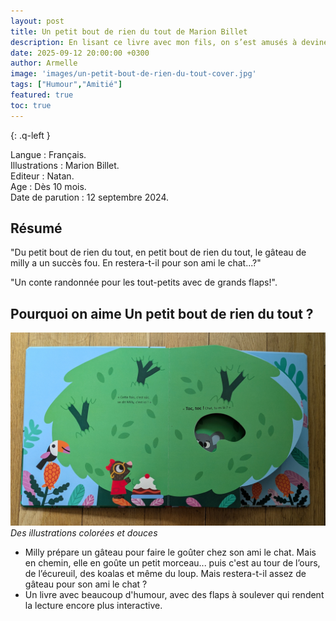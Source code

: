 ```yaml
---
layout: post
title: Un petit bout de rien du tout de Marion Billet 
description: En lisant ce livre avec mon fils, on s’est amusés à deviner s’il resterait vraiment un morceau de gâteau pour le chat.
date: 2025-09-12 20:00:00 +0300
author: Armelle
image: 'images/un-petit-bout-de-rien-du-tout-cover.jpg'
tags: ["Humour","Amitié"]
featured: true
toc: true
---
```


{: .q-left }

Langue : Français.  
Illustrations : Marion Billet.                  
Editeur : Natan.             
Age : Dès 10 mois.                            
Date de parution : 12 septembre 2024.         

## Résumé

"Du petit bout de rien du tout, en petit bout de rien du tout, le gâteau de milly a un succès fou. En restera-t-il pour son ami le chat...?"

"Un conte randonnée pour les tout-petits avec de grands flaps!".

## Pourquoi on aime Un petit bout de rien du tout ?

![Des illustrations colorées et douces](images/un-petit-bout-de-rien-du-tout-int.jpg)
*Des illustrations colorées et douces*
- Milly prépare un gâteau pour faire le goûter chez son ami le chat. Mais en chemin, elle en goûte un petit morceau... puis c'est au tour de l’ours, de l’écureuil, des koalas et même du loup. Mais restera-t-il assez de gâteau pour son ami le chat ?
- Un livre avec beaucoup d'humour, avec des flaps à soulever qui rendent la lecture encore plus interactive.




